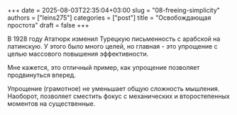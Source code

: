 +++ 
date        = 2025-08-03T22:35:04+03:00
slug        = "08-freeing-simplicity"
authors     = ["leins275"]
categories  = ["post"]
title       = "Освобождающая простота"
draft       = false
+++

В 1928 году Ататюрк изменил Турецкую письменность с арабской на латинскую. У этого было много целей, но главная - это упрощение с целью массового повышения эффективности.

Мне кажется, это отличный пример, как упрощение позволяет продвинуться вперед.

Упрощение (грамотное) не уменьшает общую сложность мышления. Наоборот, позволяет сместить фокус с механических и второстепенных моментов на существенные.

